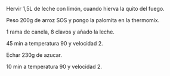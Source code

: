 Hervir 1,5L de leche con limón, cuando hierva la quito del fuego.

Peso 200g de arroz SOS y pongo la palomita en la thermomix.

1 rama de canela, 8 clavos y añado la leche.

45 min a temperatura 90 y velocidad 2.

Echar 230g de azucar.

10 min a temperatura 90 y velocidad 2.
